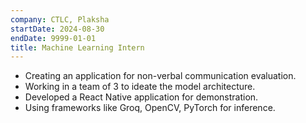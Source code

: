 ```yaml
---
company: CTLC, Plaksha
startDate: 2024-08-30
endDate: 9999-01-01
title: Machine Learning Intern
---
```

- Creating an application for non-verbal communication evaluation.
- Working in a team of 3 to ideate the model architecture. 
- Developed a React Native application for demonstration.
- Using frameworks like Groq, OpenCV, PyTorch for inference.
